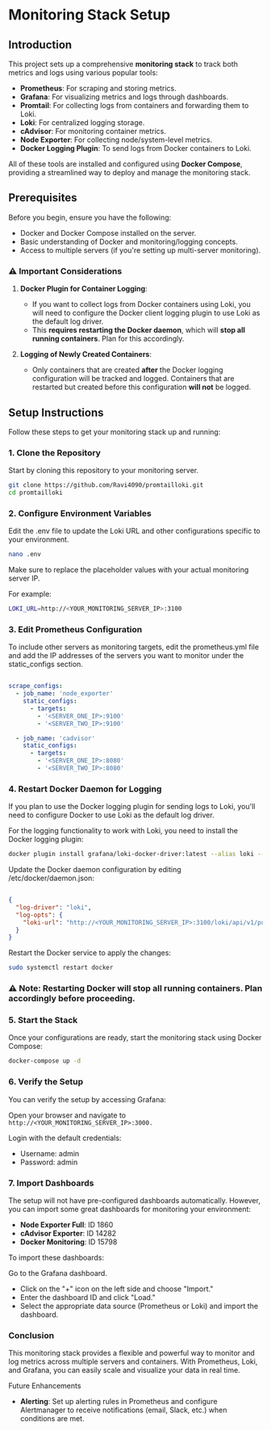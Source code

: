 # Monitoring Stack Setup

## Introduction

This project sets up a comprehensive **monitoring stack** to track both metrics and logs using various popular tools:
- **Prometheus**: For scraping and storing metrics.
- **Grafana**: For visualizing metrics and logs through dashboards.
- **Promtail**: For collecting logs from containers and forwarding them to Loki.
- **Loki**: For centralized logging storage.
- **cAdvisor**: For monitoring container metrics.
- **Node Exporter**: For collecting node/system-level metrics.
- **Docker Logging Plugin**: To send logs from Docker containers to Loki.

All of these tools are installed and configured using **Docker Compose**, providing a streamlined way to deploy and manage the monitoring stack.

## Prerequisites

Before you begin, ensure you have the following:
- Docker and Docker Compose installed on the server.
- Basic understanding of Docker and monitoring/logging concepts.
- Access to multiple servers (if you're setting up multi-server monitoring).

### ⚠️ Important Considerations
1. **Docker Plugin for Container Logging**: 
   - If you want to collect logs from Docker containers using Loki, you will need to configure the Docker client logging plugin to use Loki as the default log driver. 
   - This **requires restarting the Docker daemon**, which will **stop all running containers**. Plan for this accordingly.
   
2. **Logging of Newly Created Containers**:
   - Only containers that are created **after** the Docker logging configuration will be tracked and logged. Containers that are restarted but created before this configuration **will not** be logged.

## Setup Instructions

Follow these steps to get your monitoring stack up and running:

### 1. Clone the Repository

Start by cloning this repository to your monitoring server.

```bash
git clone https://github.com/Ravi4090/promtailloki.git
cd promtailloki
```

### 2. Configure Environment Variables
Edit the .env file to update the Loki URL and other configurations specific to your environment.

```bash
nano .env
```

Make sure to replace the placeholder values with your actual monitoring server IP.

For example:

```bash
LOKI_URL=http://<YOUR_MONITORING_SERVER_IP>:3100
```
### 3. Edit Prometheus Configuration
To include other servers as monitoring targets, edit the prometheus.yml file and add the IP addresses of the servers you want to monitor under the static_configs section.

```yaml

scrape_configs:
  - job_name: 'node_exporter'
    static_configs:
      - targets: 
        - '<SERVER_ONE_IP>:9100'
        - '<SERVER_TWO_IP>:9100'

  - job_name: 'cadvisor'
    static_configs:
      - targets: 
        - '<SERVER_ONE_IP>:8080'
        - '<SERVER_TWO_IP>:8080'

```

### 4. Restart Docker Daemon for Logging

If you plan to use the Docker logging plugin for sending logs to Loki, you'll need to configure Docker to use Loki as the default log driver.

For the logging functionality to work with Loki, you need to install the Docker logging plugin:

```bash
docker plugin install grafana/loki-docker-driver:latest --alias loki --grant-all-permissions
```

Update the Docker daemon configuration by editing /etc/docker/daemon.json:

```json

{
  "log-driver": "loki",
  "log-opts": {
    "loki-url": "http://<YOUR_MONITORING_SERVER_IP>:3100/loki/api/v1/push"
  }
}
```

Restart the Docker service to apply the changes:

```bash
sudo systemctl restart docker
```

### ⚠️ Note: Restarting Docker will stop all running containers. Plan accordingly before proceeding.

### 5. Start the Stack
Once your configurations are ready, start the monitoring stack using Docker Compose:

```bash
docker-compose up -d
```

### 6. Verify the Setup
You can verify the setup by accessing Grafana:

Open your browser and navigate to ``` http://<YOUR_MONITORING_SERVER_IP>:3000.```

Login with the default credentials:

- Username: admin
- Password: admin

### 7. Import Dashboards
   
The setup will not have pre-configured dashboards automatically. However, you can import some great dashboards for monitoring your environment:

- **Node Exporter Full**: ID 1860
- **cAdvisor Exporter**: ID 14282
- **Docker Monitoring**: ID 15798

To import these dashboards:

Go to the Grafana dashboard.

- Click on the "+" icon on the left side and choose "Import."
- Enter the dashboard ID and click "Load."
- Select the appropriate data source (Prometheus or Loki) and import the dashboard.

### Conclusion
This monitoring stack provides a flexible and powerful way to monitor and log metrics across multiple servers and containers. With Prometheus, Loki, and Grafana, you can easily scale and visualize your data in real time.

Future Enhancements
- **Alerting**: Set up alerting rules in Prometheus and configure Alertmanager to receive notifications (email, Slack, etc.) when conditions are met.
